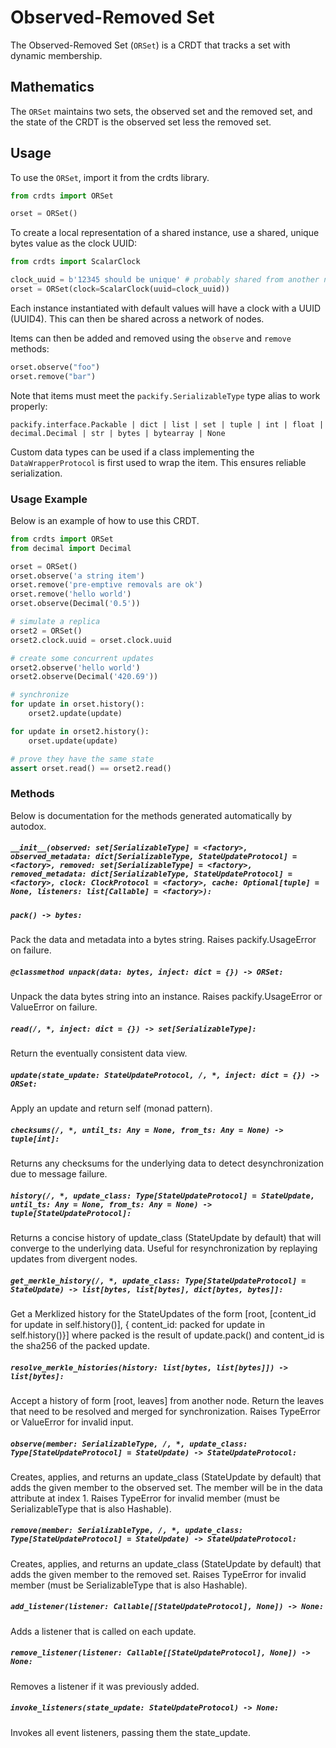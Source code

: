 # Observed-Removed Set

The Observed-Removed Set (`ORSet`) is a CRDT that tracks a set with dynamic
membership.

## Mathematics

The `ORSet` maintains two sets, the observed set and the removed set, and the
state of the CRDT is the observed set less the removed set.

## Usage

To use the `ORSet`, import it from the crdts library.

```python
from crdts import ORSet

orset = ORSet()
```

To create a local representation of a shared instance, use a shared, unique
bytes value as the clock UUID:

```python
from crdts import ScalarClock

clock_uuid = b'12345 should be unique' # probably shared from another node
orset = ORSet(clock=ScalarClock(uuid=clock_uuid))
```

Each instance instantiated with default values will have a clock with a UUID
(UUID4). This can then be shared across a network of nodes.

Items can then be added and removed using the `observe` and `remove` methods:

```python
orset.observe("foo")
orset.remove("bar")
```

Note that items must meet the `packify.SerializableType` type alias to work properly:

`packify.interface.Packable | dict | list | set | tuple | int | float | decimal.Decimal | str | bytes | bytearray | None`

Custom data types can be used if a class implementing the `DataWrapperProtocol`
is first used to wrap the item. This ensures reliable serialization.

### Usage Example

Below is an example of how to use this CRDT.

```python
from crdts import ORSet
from decimal import Decimal

orset = ORSet()
orset.observe('a string item')
orset.remove('pre-emptive removals are ok')
orset.remove('hello world')
orset.observe(Decimal('0.5'))

# simulate a replica
orset2 = ORSet()
orset2.clock.uuid = orset.clock.uuid

# create some concurrent updates
orset2.observe('hello world')
orset2.observe(Decimal('420.69'))

# synchronize
for update in orset.history():
    orset2.update(update)

for update in orset2.history():
    orset.update(update)

# prove they have the same state
assert orset.read() == orset2.read()
```

### Methods

Below is documentation for the methods generated automatically by autodox.

##### `__init__(observed: set[SerializableType] = <factory>, observed_metadata: dict[SerializableType, StateUpdateProtocol] = <factory>, removed: set[SerializableType] = <factory>, removed_metadata: dict[SerializableType, StateUpdateProtocol] = <factory>, clock: ClockProtocol = <factory>, cache: Optional[tuple] = None, listeners: list[Callable] = <factory>):`

##### `pack() -> bytes:`

Pack the data and metadata into a bytes string. Raises packify.UsageError on
failure.

##### `@classmethod unpack(data: bytes, inject: dict = {}) -> ORSet:`

Unpack the data bytes string into an instance. Raises packify.UsageError or
ValueError on failure.

##### `read(/, *, inject: dict = {}) -> set[SerializableType]:`

Return the eventually consistent data view.

##### `update(state_update: StateUpdateProtocol, /, *, inject: dict = {}) -> ORSet:`

Apply an update and return self (monad pattern).

##### `checksums(/, *, until_ts: Any = None, from_ts: Any = None) -> tuple[int]:`

Returns any checksums for the underlying data to detect desynchronization due to
message failure.

##### `history(/, *, update_class: Type[StateUpdateProtocol] = StateUpdate, until_ts: Any = None, from_ts: Any = None) -> tuple[StateUpdateProtocol]:`

Returns a concise history of update_class (StateUpdate by default) that will
converge to the underlying data. Useful for resynchronization by replaying
updates from divergent nodes.

##### `get_merkle_history(/, *, update_class: Type[StateUpdateProtocol] = StateUpdate) -> list[bytes, list[bytes], dict[bytes, bytes]]:`

Get a Merklized history for the StateUpdates of the form [root, [content_id for
update in self.history()], { content_id: packed for update in self.history()}]
where packed is the result of update.pack() and content_id is the sha256 of the
packed update.

##### `resolve_merkle_histories(history: list[bytes, list[bytes]]) -> list[bytes]:`

Accept a history of form [root, leaves] from another node. Return the leaves
that need to be resolved and merged for synchronization. Raises TypeError or
ValueError for invalid input.

##### `observe(member: SerializableType, /, *, update_class: Type[StateUpdateProtocol] = StateUpdate) -> StateUpdateProtocol:`

Creates, applies, and returns an update_class (StateUpdate by default) that adds
the given member to the observed set. The member will be in the data attribute
at index 1. Raises TypeError for invalid member (must be SerializableType that
is also Hashable).

##### `remove(member: SerializableType, /, *, update_class: Type[StateUpdateProtocol] = StateUpdate) -> StateUpdateProtocol:`

Creates, applies, and returns an update_class (StateUpdate by default) that adds
the given member to the removed set. Raises TypeError for invalid member (must
be SerializableType that is also Hashable).

##### `add_listener(listener: Callable[[StateUpdateProtocol], None]) -> None:`

Adds a listener that is called on each update.

##### `remove_listener(listener: Callable[[StateUpdateProtocol], None]) -> None:`

Removes a listener if it was previously added.

##### `invoke_listeners(state_update: StateUpdateProtocol) -> None:`

Invokes all event listeners, passing them the state_update.
